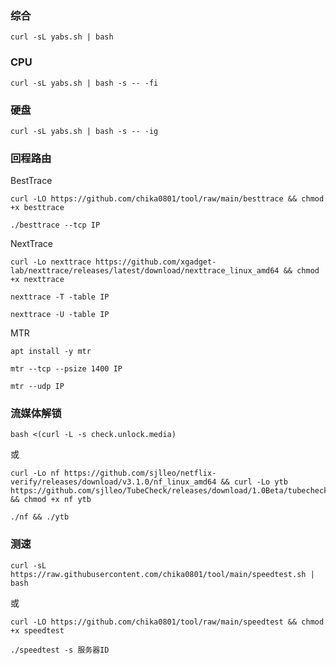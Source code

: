 ### 综合

```
curl -sL yabs.sh | bash
```

### CPU

```
curl -sL yabs.sh | bash -s -- -fi
```

### 硬盘

```
curl -sL yabs.sh | bash -s -- -ig
```

### 回程路由

BestTrace

```
curl -LO https://github.com/chika0801/tool/raw/main/besttrace && chmod +x besttrace
```

```
./besttrace --tcp IP
```

NextTrace

```
curl -Lo nexttrace https://github.com/xgadget-lab/nexttrace/releases/latest/download/nexttrace_linux_amd64 && chmod +x nexttrace
```

```
nexttrace -T -table IP
```

```
nexttrace -U -table IP
```

MTR

```
apt install -y mtr
```

```
mtr --tcp --psize 1400 IP
```

```
mtr --udp IP
```

### 流媒体解锁

```
bash <(curl -L -s check.unlock.media)
```

或

```
curl -Lo nf https://github.com/sjlleo/netflix-verify/releases/download/v3.1.0/nf_linux_amd64 && curl -Lo ytb https://github.com/sjlleo/TubeCheck/releases/download/1.0Beta/tubecheck_1.0beta_linux_amd64 && chmod +x nf ytb
```

```
./nf && ./ytb
```

### 测速

```
curl -sL https://raw.githubusercontent.com/chika0801/tool/main/speedtest.sh | bash
```

或

```
curl -LO https://github.com/chika0801/tool/raw/main/speedtest && chmod +x speedtest
```

```
./speedtest -s 服务器ID
```
